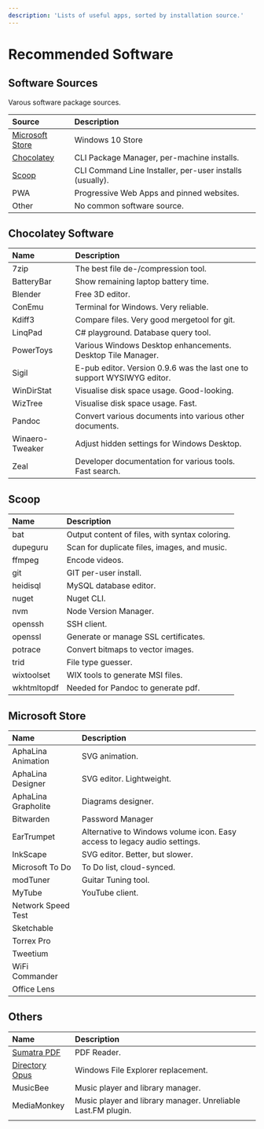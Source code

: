 ```yaml
---
description: 'Lists of useful apps, sorted by installation source.'
---
```


# Recommended Software

## Software Sources

Varous software package sources.

| Source | Description |
| :--- | :--- |
| [Microsoft Store](https://www.microsoft.com/store/apps/windows) | Windows 10 Store |
| [Chocolatey](https://chocolatey.org/) | CLI Package Manager, per-machine installs. |
| [Scoop](https://scoop.sh/) | CLI Command Line Installer, per-user installs \(usually\). |
| PWA | Progressive Web Apps and pinned websites. |
| Other | No common software source. |

## Chocolatey Software

| Name | Description |
| :--- | :--- |
| 7zip | The best file de-/compression tool. |
| BatteryBar | Show remaining laptop battery time. |
| Blender | Free 3D editor. |
| ConEmu | Terminal for Windows. Very reliable. |
| Kdiff3 | Compare files. Very good mergetool for git. |
| LinqPad | C\# playground. Database query tool. |
| PowerToys | Various Windows Desktop enhancements. Desktop Tile Manager. |
| Sigil | E-pub editor. Version 0.9.6 was the last one to support WYSIWYG editor. |
| WinDirStat | Visualise disk space usage. Good-looking. |
| WizTree | Visualise disk space usage. Fast. |
| Pandoc | Convert various documents into various other documents. |
| Winaero-Tweaker | Adjust hidden settings for Windows Desktop. |
| Zeal | Developer documentation for various tools. Fast search. |

## Scoop

| Name | Description |
| :--- | :--- |
| bat | Output content of files, with syntax coloring. |
| dupeguru | Scan for duplicate files, images, and music. |
| ffmpeg | Encode videos. |
| git | GIT per-user install. |
| heidisql | MySQL database editor. |
| nuget | Nuget CLI. |
| nvm | Node Version Manager. |
| openssh | SSH client. |
| openssl | Generate or manage SSL certificates. |
| potrace | Convert bitmaps to vector images. |
| trid | File type guesser. |
| wixtoolset | WIX tools to generate MSI files. |
| wkhtmltopdf | Needed for Pandoc to generate pdf. |

## Microsoft Store

| Name | Description |
| :--- | :--- |
| AphaLina Animation | SVG animation. |
| AphaLina Designer | SVG editor. Lightweight. |
| AphaLina Grapholite | Diagrams designer. |
| Bitwarden | Password Manager |
| EarTrumpet | Alternative to Windows volume icon. Easy access to legacy audio settings. |
| InkScape | SVG editor. Better, but slower. |
| Microsoft To Do | To Do list, cloud-synced. |
| modTuner | Guitar Tuning tool. |
| MyTube | YouTube client. |
| Network Speed Test |  |
| Sketchable |  |
| Torrex Pro |  |
| Tweetium |  |
| WiFi Commander |  |
| Office Lens |  |

## Others

| Name | Description |
| :--- | :--- |
| [Sumatra PDF](https://www.sumatrapdfreader.org/) | PDF Reader. |
| [Directory Opus](https://www.gpsoft.com.au/) | Windows File Explorer replacement. |
| MusicBee | Music player and library manager. |
| MediaMonkey | Music player and library manager. Unreliable Last.FM plugin. |
|  |  |


